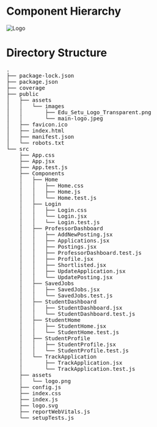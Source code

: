 # Component Hierarchy

<img src="../../assets/component_hierarchy.png" alt="Logo"/>

# Directory Structure

<pre>
. 
├── package-lock.json
├── package.json
├── coverage
├── public
│   ├── assets
│   │   └── images
│   │       ├── Edu_Setu_Logo_Transparent.png
│   │       └── main-logo.jpeg
│   ├── favicon.ico
│   ├── index.html
│   ├── manifest.json
│   └── robots.txt
└── src
    ├── App.css
    ├── App.jsx
    ├── App.test.js
    ├── Components
    │   ├── Home
    │   │   ├── Home.css
    │   │   ├── Home.js
    │   │   └── Home.test.js
    │   ├── Login
    │   │   ├── Login.css
    │   │   └── Login.jsx
    │   │   └── Login.test.js
    │   ├── ProfessorDashboard
    │   │   ├── AddNewPosting.jsx
    │   │   ├── Applications.jsx
    │   │   ├── Postings.jsx
    │   │   ├── ProfessorDashboard.test.js
    │   │   ├── Profile.jsx
    │   │   ├── Shortlisted.jsx
    │   │   ├── UpdateApplication.jsx
    │   │   └── UpdatePosting.jsx
    │   ├── SavedJobs
    │   │   ├── SavedJobs.jsx
    │   │   └── SavedJobs.test.js
    │   ├── StudentDashboard
    │   │   ├── StudentDashboard.jsx
    │   │   └── StudentDashboard.test.js
    │   ├── StudentHome
    │   │   ├── StudentHome.jsx
    │   │   └── StudentHome.test.js
    │   ├── StudentProfile
    │   │   ├── StudentProfile.jsx
    │   │   └── StudentProfile.test.js
    │   └── TrackApplication
    │       ├── TrackApplication.jsx
    │       └── TrackApplication.test.js
    ├── assets
    │   └── logo.png
    ├── config.js
    ├── index.css
    ├── index.js
    ├── logo.svg
    ├── reportWebVitals.js
    └── setupTests.js
</pre>
